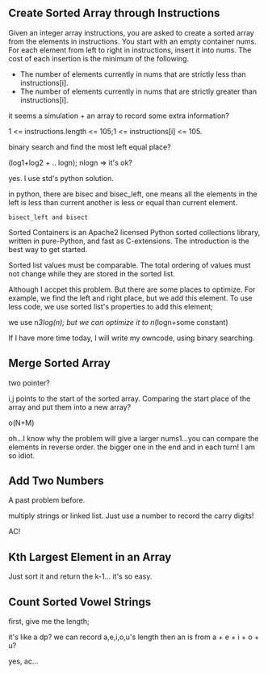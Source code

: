 ##  Create Sorted Array through Instructions

Given an integer array instructions, you are asked to create a sorted array from the elements in instructions. You start with an empty container nums. For each element from left to right in instructions, insert it into nums. The cost of each insertion is the minimum of the following.

* The number of elements currently in nums that are strictly less than instructions[i].
* The number of elements currently in nums that are strictly greater than instructions[i].

it seems a simulation + an array to record some extra information?

1 <= instructions.length <= 105;1 <= instructions[i] <= 105.

binary search and find the most left equal place?

(log1+log2 + .. logn); nlogn => it's ok?

yes. I use std's python solution.

in python, there are bisec and bisec_left, one means all the elements in the left is less than current another is less or equal than current element.

```
bisect_left and bisect
```

Sorted Containers is an Apache2 licensed Python sorted collections library, written in pure-Python, and fast as C-extensions. The introduction is the best way to get started.

Sorted list values must be comparable. The total ordering of values must not change while they are stored in the sorted list.

Although I accpet this problem. But there are some places to optimize. For example, we find the left and right place, but we add this element. To use less code, we use sorted list's properties to add this element;

we use n*3log(n); but we can optimize it to n*(logn+some constant)

If I have more time today, I will write my owncode, using binary searching.

## Merge Sorted Array

two pointer?

i,j points to the start of the sorted array. Comparing the start place of the array and put them into a new array?

o(N+M)

oh...I know why the problem will give a larger nums1...you can compare the elements in reverse order. the bigger one in the end and in each turn! I am so idiot. 

## Add Two Numbers

A past problem before.

multiply strings or linked list. Just use a number to record the carry digits!

AC!

## Kth Largest Element in an Array

Just sort it and return the k-1... it's so easy.

## Count Sorted Vowel Strings

first, give me the length;

it's like a dp? we can record a,e,i,o,u's length then an is from a + e + i + o + u?

yes, ac...